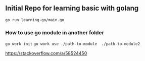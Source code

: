 ## Initial Repo for learning basic with golang

`go run learning-go/main.go`

### How to use go module in another folder

`go work init`
`go work use ./path-to-module  ./path-to-module2`

https://stackoverflow.com/a/58524450
